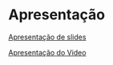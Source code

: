 # Apresentação

[Apresentação de slides](https://github.com/ICEI-PUC-Minas-PMV-ADS/pmv-ads-2022-1-e1-proj-web-t5-centralanimal/blob/docs/adicionar-slides/presentation/Central-Animal.pdf)

[Apresentação do Video](https://github.com/ICEI-PUC-Minas-PMV-ADS/pmv-ads-2022-1-e1-proj-web-t5-centralanimal/blob/main/presentation/Central%20Animal%20-%20Google%20Chrome%202022-06-26%2020-47-47.mp4)